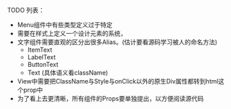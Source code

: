 TODO 列表： 
- Menu组件中有些类型定义过于特定
- 需要在样式上定义一个设计元素的系统，
- 文字组件需要直观的区分出很多Alias。(估计要看源码学习被人的命名方法)
  - ItemText
  - LabelText
  - ButtonText
  - Text (具体语义看className)
- View中需要把ClassName与Style与onClick以外的原生Div属性都转到html这个prop中
- 为了看上去更清晰，所有组件的Props要单独提出，以方便阅读源代码

